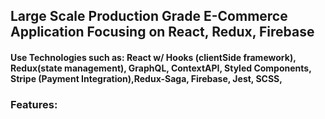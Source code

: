 ## Large Scale Production Grade E-Commerce Application Focusing on React, Redux, Firebase

#### Use Technologies such as: React w/ Hooks (clientSide framework), Redux(state management), GraphQL, ContextAPI, Styled Components, Stripe (Payment Integration),Redux-Saga, Firebase, Jest, SCSS, 

### Features:
